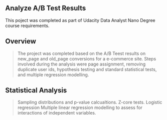 ## Analyze A/B Test Results
This poject was completed as part of Udacity Data Analyst Nano Degree course requirements.

## Overview
>The project was completed based on the A/B Teest results on new_page and old_page conversions for a e-commerce site.
>Steps involved during the analysis were page assignment, removing duplicate user ids, hypothesis testing and standard statistical tests, and multiple regression modelling.

## Statistical Analysis
>Sampling distributions and p-value calcualtions.
>Z-core tests.
>Logistic regression
>Multiple linear regression modelling to assess for interactions of independent variables.




